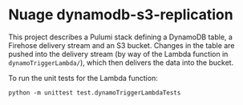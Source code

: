 # Nuage dynamodb-s3-replication

This project describes a Pulumi stack defining a DynamoDB table, a Firehose delivery stream and an S3 bucket.  Changes in the table are pushed into the delivery stream (by way of the Lambda function in `dynamoTriggerLambda/`), which then delivers the data into the bucket.

To run the unit tests for the Lambda function:

    python -m unittest test.dynamoTriggerLambdaTests
